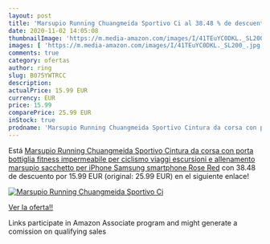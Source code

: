```yaml
---
layout: post
title: 'Marsupio Running Chuangmeida Sportivo Ci al 38.48 % de descuento'
date: 2020-11-02 14:05:08
thumbnailImage: 'https://m.media-amazon.com/images/I/41TEuYC0DKL._SL200_.jpg'
images: [ 'https://m.media-amazon.com/images/I/41TEuYC0DKL._SL200_.jpg' ]
comments: true
category: ofertas
author: ring
slug: B075YWTRCC
description:
actualPrice: 15.99 EUR
currency: EUR
price: 15.99
comparePrice: 25.99 EUR
inStock: true
prodname: 'Marsupio Running Chuangmeida Sportivo Cintura da corsa con porta bottiglia fitness impermeabile per ciclismo  viaggi  escursioni e allenamento marsupio sacchetto per iPhone Samsung smartphone Rose Red'
---
```


Está [Marsupio Running Chuangmeida Sportivo Cintura da corsa con porta bottiglia fitness impermeabile per ciclismo  viaggi  escursioni e allenamento marsupio sacchetto per iPhone Samsung smartphone Rose Red](https://www.amazon.it/dp/B075YWTRCC/?tag=tolees00-21) con 38.48 de descuento por 15.99 EUR (original: 25.99 EUR) en el siguiente enlace!

[![Marsupio Running Chuangmeida Sportivo Ci](https://m.media-amazon.com/images/I/41TEuYC0DKL._SL200_.jpg)](https://www.amazon.it/dp/B075YWTRCC/?tag=tolees00-21)

[Ver la oferta!!](https://www.amazon.it/dp/B075YWTRCC/?tag=tolees00-21)

Links participate in Amazon Associate program and might generate a comission on qualifying sales


